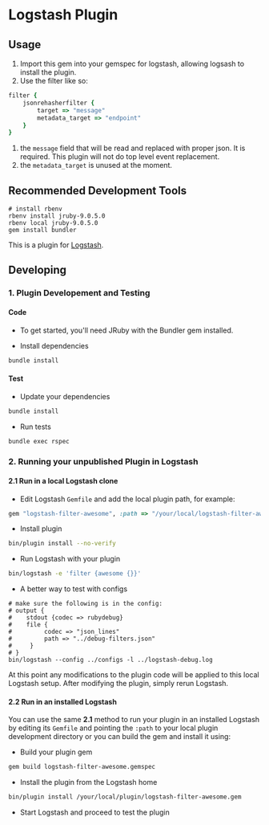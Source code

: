 # Logstash Plugin

## Usage

1. Import this gem into your gemspec for logstash, allowing logsash to install the plugin.
1. Use the filter like so:
```ruby
filter {
    jsonrehasherfilter {
        target => "message"
        metadata_target => "endpoint"
    }
}
```
1. the `message` field that will be read and replaced with proper json. It is required. This plugin will not do top level event replacement.
1. the `metadata_target` is unused at the moment.


## Recommended Development Tools

```shell
# install rbenv
rbenv install jruby-9.0.5.0
rbenv local jruby-9.0.5.0
gem install bundler
```

This is a plugin for [Logstash](https://github.com/elastic/logstash).

## Developing

### 1. Plugin Developement and Testing

#### Code
- To get started, you'll need JRuby with the Bundler gem installed.

- Install dependencies
```sh
bundle install
```

#### Test

- Update your dependencies

```sh
bundle install
```

- Run tests

```sh
bundle exec rspec
```

### 2. Running your unpublished Plugin in Logstash

#### 2.1 Run in a local Logstash clone

- Edit Logstash `Gemfile` and add the local plugin path, for example:
```ruby
gem "logstash-filter-awesome", :path => "/your/local/logstash-filter-awesome"
```
- Install plugin
```sh
bin/plugin install --no-verify
```
- Run Logstash with your plugin
```sh
bin/logstash -e 'filter {awesome {}}'
```

- A better way to test with configs
```
# make sure the following is in the config:
# output {
#    stdout {codec => rubydebug}
#    file {
#         codec => "json_lines"
#         path => "../debug-filters.json"
#     }
# }
bin/logstash --config ../configs -l ../logstash-debug.log
```

At this point any modifications to the plugin code will be applied to this local Logstash setup. After modifying the plugin, simply rerun Logstash.

#### 2.2 Run in an installed Logstash

You can use the same **2.1** method to run your plugin in an installed Logstash by editing its `Gemfile` and pointing the `:path` to your local plugin development directory or you can build the gem and install it using:

- Build your plugin gem
```sh
gem build logstash-filter-awesome.gemspec
```
- Install the plugin from the Logstash home
```sh
bin/plugin install /your/local/plugin/logstash-filter-awesome.gem
```
- Start Logstash and proceed to test the plugin
